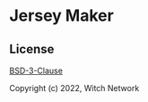 # Jersey Maker

## License

[BSD-3-Clause](https://github.com/witch-net/jersey-maker/blob/master/LICENSE)

Copyright (c) 2022, Witch Network
